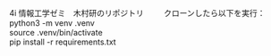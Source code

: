 4i 情報工学ゼミ　木村研のリポジトリ  　　
クローンしたら以下を実行：  
python3 -m venv .venv  
source .venv/bin/activate  
pip install -r requirements.txt  
